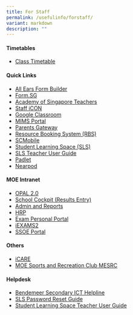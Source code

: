 ```yaml
---
title: For Staff
permalink: /usefulinfo/forstaff/
variant: markdown
description: ""
---
```

#### Timetables

* [Class Timetable](https://www.bendemeersec.moe.edu.sg/for-parents/class-timetable/)


#### Quick Links
* <a href="https://forms.moe.edu.sg" target="_blank">All Ears Form Builder</a>
* <a href="https://form.gov.sg" target="_blank">Form.SG</a>
* <a href="https://academyofsingaporeteachers.moe.edu.sg" target="_blank">Academy of Singapore Teachers</a>
* <a href="https://workspace.google.com/dashboard" target="_blank">Staff iCON</a>
* <a href="https://classroom.google.com" target="_blank">Google Classroom</a>
* <a href="https://idp.mims.moe.gov.sg" target="_blank">MIMS Portal</a>
* <a href="https://pg.moe.edu.sg" target="_blank">Parents Gateway</a>
* <a href="https://rbs.avero-tech.com" target="_blank">Resource Booking System (RBS)</a>
* <a href="https://scmobile.moe.edu.sg" target="_blank">SCMobile</a>
* <a href="https://vle.learning.moe.edu.sg/login" target="_blank">Student Learning Space (SLS)</a>
* <a href="https://www.learning.moe.edu.sg/teacher-user-guide/index/" target="_blank">SLS Teacher User Guide</a>
* <a href="https://bendemeersecondary.padlet.org" target="_blank">Padlet</a>
* <a href="https://nearpod.com" target="_blank">Nearpod</a>


#### MOE Intranet

* <a href="https://opal2.moe.edu.sg" target="_blank">OPAL 2.0</a>
* <a href="https://schoolcockpit.moe.gov.sg/academic" target="_blank">School Cockpit (Results Entry)</a>
* <a href="https://schoolcockpit.moe.gov.sg" target="_blank">Admin and Reports</a>
* <a href="https://www.hrp.gov.sg" target="_blank">HRP</a>
* <a href="https://myexamduty.seab.gov.sg" target="_blank">Exam Personal Portal</a>
* <a href="https://iexams.seab.gov.sg/login" target="_blank">iEXAMS2</a>
* <a href="https://ssoe.moe.edu.sg" target="_blank">SSOE Portal</a>

#### Others

* <a href="https://olive.moe.edu.sg/olive/icare" target="_blank">iCARE</a>
* <a href="https://www.mesrc.net" target="_blank">MOE Sports and Recreation Club MESRC</a>



#### Helpdesk

* <a href="https://go.gov.sg/bdms-icthelp" target="_blank">Bendemeer Secondary ICT Helpline</a>
* <a href="https://www.learning.moe.edu.sg/login-troubleshooting/authentication/reset-sls-password-student" target="_blank">SLS Password Reset Guide</a>
* <a href="https://www.learning.moe.edu.sg/teacher-user-guide/index" target="_blank">Student Learning Space Teacher User Guide</a>
